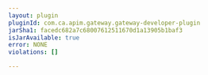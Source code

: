```yaml
---
layout: plugin
pluginId: com.ca.apim.gateway.gateway-developer-plugin
jarSha1: facedc682a7c68007612511670d1a13905b1baf3
isJarAvailable: true
error: NONE
violations: []

---
```


